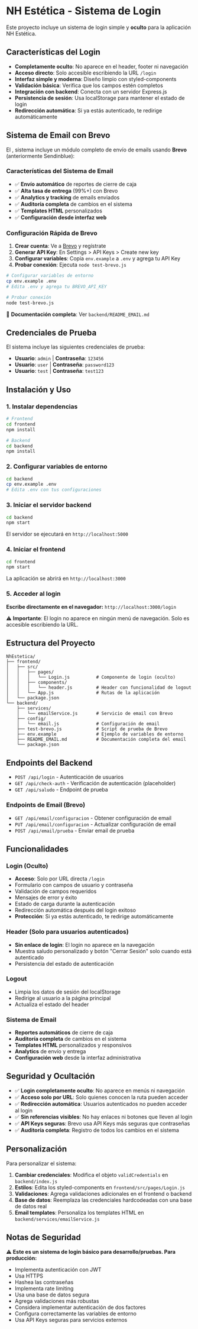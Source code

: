 # NH Estética - Sistema de Login

Este proyecto incluye un sistema de login simple y **oculto** para la aplicación NH Estética.

## Características del Login

- **Completamente oculto**: No aparece en el header, footer ni navegación
- **Acceso directo**: Solo accesible escribiendo la URL `/login`
- **Interfaz simple y moderna**: Diseño limpio con styled-components
- **Validación básica**: Verifica que los campos estén completos
- **Integración con backend**: Conecta con un servidor Express.js
- **Persistencia de sesión**: Usa localStorage para mantener el estado de login
- **Redirección automática**: Si ya estás autenticado, te redirige automáticamente

## Sistema de Email con Brevo

El , sistema incluye un módulo completo de envío de emails usando **Brevo** (anteriormente Sendinblue):

### Características del Sistema de Email

- ✅ **Envío automático** de reportes de cierre de caja
- ✅ **Alta tasa de entrega** (99%+) con Brevo
- ✅ **Analytics y tracking** de emails enviados
- ✅ **Auditoría completa** de cambios en el sistema
- ✅ **Templates HTML** personalizados
- ✅ **Configuración desde interfaz web**

### Configuración Rápida de Brevo

1. **Crear cuenta**: Ve a [Brevo](https://www.brevo.com/) y regístrate
2. **Generar API Key**: En Settings > API Keys > Create new key
3. **Configurar variables**: Copia `env.example` a `.env` y agrega tu API Key
4. **Probar conexión**: Ejecuta `node test-brevo.js`

```bash
# Configurar variables de entorno
cp env.example .env
# Edita .env y agrega tu BREVO_API_KEY

# Probar conexión
node test-brevo.js
```

📖 **Documentación completa**: Ver `backend/README_EMAIL.md`

## Credenciales de Prueba

El sistema incluye las siguientes credenciales de prueba:

- **Usuario**: `admin` | **Contraseña**: `123456`
- **Usuario**: `user` | **Contraseña**: `password123`
- **Usuario**: `test` | **Contraseña**: `test123`

## Instalación y Uso

### 1. Instalar dependencias

```bash
# Frontend
cd frontend
npm install

# Backend
cd backend
npm install
```

### 2. Configurar variables de entorno

```bash
cd backend
cp env.example .env
# Edita .env con tus configuraciones
```

### 3. Iniciar el servidor backend

```bash
cd backend
npm start
```

El servidor se ejecutará en `http://localhost:5000`

### 4. Iniciar el frontend

```bash
cd frontend
npm start
```

La aplicación se abrirá en `http://localhost:3000`

### 5. Acceder al login

**Escribe directamente en el navegador:** `http://localhost:3000/login`

⚠️ **Importante**: El login no aparece en ningún menú de navegación. Solo es accesible escribiendo la URL.

## Estructura del Proyecto

```
NhEstetica/
├── frontend/
│   ├── src/
│   │   ├── pages/
│   │   │   └── Login.js          # Componente de login (oculto)
│   │   ├── components/
│   │   │   └── header.js         # Header con funcionalidad de logout
│   │   └── App.js                # Rutas de la aplicación
│   └── package.json
└── backend/
    ├── services/
    │   └── emailService.js       # Servicio de email con Brevo
    ├── config/
    │   └── email.js              # Configuración de email
    ├── test-brevo.js             # Script de prueba de Brevo
    ├── env.example               # Ejemplo de variables de entorno
    ├── README_EMAIL.md           # Documentación completa del email
    └── package.json
```

## Endpoints del Backend

- `POST /api/login` - Autenticación de usuarios
- `GET /api/check-auth` - Verificación de autenticación (placeholder)
- `GET /api/saludo` - Endpoint de prueba

### Endpoints de Email (Brevo)

- `GET /api/email/configuracion` - Obtener configuración de email
- `PUT /api/email/configuracion` - Actualizar configuración de email
- `POST /api/email/prueba` - Enviar email de prueba

## Funcionalidades

### Login (Oculto)
- **Acceso**: Solo por URL directa `/login`
- Formulario con campos de usuario y contraseña
- Validación de campos requeridos
- Mensajes de error y éxito
- Estado de carga durante la autenticación
- Redirección automática después del login exitoso
- **Protección**: Si ya estás autenticado, te redirige automáticamente

### Header (Solo para usuarios autenticados)
- **Sin enlace de login**: El login no aparece en la navegación
- Muestra saludo personalizado y botón "Cerrar Sesión" solo cuando está autenticado
- Persistencia del estado de autenticación

### Logout
- Limpia los datos de sesión del localStorage
- Redirige al usuario a la página principal
- Actualiza el estado del header

### Sistema de Email
- **Reportes automáticos** de cierre de caja
- **Auditoría completa** de cambios en el sistema
- **Templates HTML** personalizados y responsivos
- **Analytics** de envío y entrega
- **Configuración web** desde la interfaz administrativa

## Seguridad y Ocultación

- ✅ **Login completamente oculto**: No aparece en menús ni navegación
- ✅ **Acceso solo por URL**: Solo quienes conocen la ruta pueden acceder
- ✅ **Redirección automática**: Usuarios autenticados no pueden acceder al login
- ✅ **Sin referencias visibles**: No hay enlaces ni botones que lleven al login
- ✅ **API Keys seguras**: Brevo usa API Keys más seguras que contraseñas
- ✅ **Auditoría completa**: Registro de todos los cambios en el sistema

## Personalización

Para personalizar el sistema:

1. **Cambiar credenciales**: Modifica el objeto `validCredentials` en `backend/index.js`
2. **Estilos**: Edita los styled-components en `frontend/src/pages/Login.js`
3. **Validaciones**: Agrega validaciones adicionales en el frontend o backend
4. **Base de datos**: Reemplaza las credenciales hardcodeadas con una base de datos real
5. **Email templates**: Personaliza los templates HTML en `backend/services/emailService.js`

## Notas de Seguridad

⚠️ **Este es un sistema de login básico para desarrollo/pruebas. Para producción:**

- Implementa autenticación con JWT
- Usa HTTPS
- Hashea las contraseñas
- Implementa rate limiting
- Usa una base de datos segura
- Agrega validaciones más robustas
- Considera implementar autenticación de dos factores
- Configura correctamente las variables de entorno
- Usa API Keys seguras para servicios externos